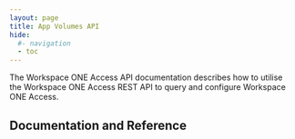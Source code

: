 ```yaml
---
layout: page
title: App Volumes API
hide:
  #- navigation
  - toc
---
```


The Workspace ONE Access API documentation describes how to utilise the Workspace ONE Access REST API to query and configure Workspace ONE Access.

## Documentation and Reference

<!-- ::cards::

- title: VMware App Volumes API Programming Guide
  #content: VMware App Volumes API Programming Guide
  url: versions/2312/VMware App Volumes API Programming Guide.pdf
  image: ../../assets/logos/app-volumes-logo.png

::/cards:: -->

<swagger-ui src="swagger.json"/>

<!-- 

!!swagger swagger.json!!
[OAD(./docs/swagger.json)] 

-->
